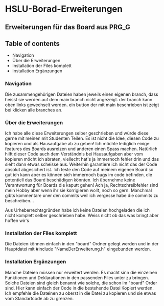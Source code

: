 # HSLU-Borad-Erweiterungen

## Erweiterungen für das Board aus PRG_G


## Table of contents
* Navigation
* Über die Erweiterungen
* Installation der Files komplett
* Installation Ergänzungen

### Navigation

Die zusammengehörigen Dateien haben jeweils einen eigenen branch, dass heisst sie werden auf dem main branch nicht angezeigt. der branch kann oben links gewechselt werden. ein button der mit main beschrieben ist zeigt bei klicken alle branches an.


### Über die Erweiterungen

Ich habe alle diese Erweiterungen selber geschrieben und würde diese gerne mit meinen mit Studenten Teilen. Es ist nicht die Idee, diesen Code zu kopieren und als Hausaufgabe ab zu geben! Ich möchte lediglich einige features des Boards ausreizen und anderen einen Spass machen. Natürlich hilft dieser Code auch dem Verständnis bei Hausaufgaben aber vom kopieren möcht ich abraten, viellecht hat's ja immernoch fehler drin und das sieht dann etwas scheisse aus. Weiterhin garantiere ich nicht das der Code absolut abgesichert ist. Ich teste den Code auf meinem eigenen Board so gut ich kann aber es können sich immernoch bugs im code befinden, die potentiell das Board beschädigen könnten. Ich übernehme keine Verantwortung für Boards die kaputt gehen! Ach ja, Rechtschreibfehler sind mein Hobby aber wenn ihr sie korrigieren wollt, noch so gern. Manchmal gibts kommentare uner den commits weil ich vergesse habe die commits zu beschreiben...

Aus Urheberrechtsgründen habe ich keine Dateien hochgeladen die ich nicht komplett selber geschrieben habe. Weiss nicht ob das was bringt aber hoffen wir's


### Installation der Files komplett

Die Dateien können einfach in den "board" Ordner gelegt werden und in der Hauptdatei mit #include "NameDerErweiterung.h" eingebunden werden.


### Installation Ergänzungen

Manche Dateien müssen nur erweitert werden. Es macht sinn die einzelnen Funktionen und Deklarationen in den passenden Files unter zu bringen. Solche Dateien sind gleich benannt wie solche, die schon im "board" Order sind. Hier kann einfach der Code in die bestehende Datei Kopiert werden. Ich empfehle die Dateinen zu oberst in die Datei zu kopieren und sie etwas vom Standartcode ab zu grenzen.
